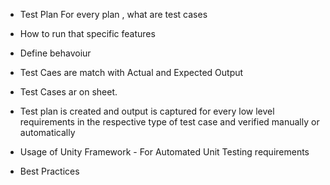 * Test Plan
For every plan  , what are test cases 

* How  to run that specific features
* Define behavoiur
* Test Caes are match with Actual and Expected Output

* Test Cases ar on sheet.
* Test plan is created and output is captured for every low level requirements in the respective type of test case and verified manually or automatically
* Usage of Unity Framework - For Automated Unit Testing requirements
*  	Best Practices
